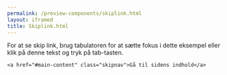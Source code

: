 ```yaml
--- 
permalink: /preview-components/skiplink.html
layout: iframed 
title: Skiplink.html
---
```

<div class="container">
    <p>For at se skip link, brug tabulatoren for at sætte fokus i dette
        eksempel eller klik på denne tekst og tryk på tab-tasten.</p>

    <a href="#main-content" class="skipnav">Gå til sidens indhold</a>

</div>
